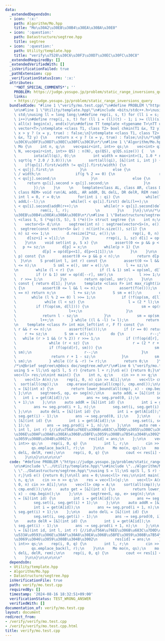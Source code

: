 ```yaml
---
data:
  _extendedDependsOn:
  - icon: ':x:'
    path: Algorithm/Mo.hpp
    title: "Mo\u30A2\u30EB\u30B4\u30EA\u30BA\u30E0"
  - icon: ':question:'
    path: Datastructure/segtree.hpp
    title: segtree
  - icon: ':question:'
    path: Utility/template.hpp
    title: "verify\u7528\u30C6\u30F3\u30D7\u30EC\u30FC\u30C8"
  _extendedRequiredBy: []
  _extendedVerifiedWith: []
  _isVerificationFailed: true
  _pathExtension: cpp
  _verificationStatusIcon: ':x:'
  attributes:
    '*NOT_SPECIAL_COMMENTS*': ''
    PROBLEM: https://judge.yosupo.jp/problem/static_range_inversions_query
    links:
    - https://judge.yosupo.jp/problem/static_range_inversions_query
  bundledCode: "#line 1 \"verify/mo.test.cpp\"\n#define PROBLEM \"https://judge.yosupo.jp/problem/static_range_inversions_query\"\
    \n\n#line 1 \"Utility/template.hpp\"\n#include <bits/stdc++.h>\nusing namespace\
    \ std;\nusing ll = long long;\n#define rep(i, s, t) for (ll i = s; i < (ll)(t);\
    \ i++)\n#define rrep(i, s, t) for (ll i = (ll)(t) - 1; i >= (ll)(s); i--)\n#define\
    \ all(x) begin(x), end(x)\n\n#define TT template <typename T>\nTT using vec =\
    \ vector<T>;\ntemplate <class T1, class T2> bool chmin(T1 &x, T2 y) {\n    return\
    \ x > y ? (x = y, true) : false;\n}\ntemplate <class T1, class T2> bool chmax(T1\
    \ &x, T2 y) {\n    return x < y ? (x = y, true) : false;\n}\n/*\n@brief verify\u7528\
    \u30C6\u30F3\u30D7\u30EC\u30FC\u30C8\n*/\n#line 1 \"Algorithm/Mo.hpp\"\n\nstruct\
    \ Mo {\n    int n, q;\n    vec<pair<int, int>> qs;\n    vec<int> qi;\n    Mo(int\
    \ N, vec<pair<int, int>> QS) : n(N), qs(QS), q(QS.size()) {   \n        qi = vec<int>(q);\n\
    \        iota(all(qi), 0);\n        int width = max<int>(1, 1.0 * n / max(1.0,\
    \ sqrt(q * 2.0 / 3.0)));\n        sort(all(qi), [&](int i, int j) {\n        \
    \    if(qs[i].first/width != qs[j].first/width) {\n                return qs[i].first\
    \ < qs[j].first;\n            }\n            else {\n                int g = qs[i].first\
    \ / width;\n                if(g % 2 == 0) {\n                    return qs[i].second\
    \ < qs[j].second;\n                }\n                else {\n               \
    \     return qs[i].second > qs[j].second;\n                }\n            }\n\
    \        });\n    }\n    \n    template<class AL, class AR, class DL, class DR,\
    \ class REM> void run(AL addL, AR addR, DL delL, DR delR, REM rem) {\n       \
    \ int l = 0, r = 0;\n        for(int i : qi) {\n            while(l > qs[i].first)\
    \ addL(--l);\n            while(l < qs[i].first) delL(l++);\n            while(r\
    \ < qs[i].second)addR(r++);\n            while(r > qs[i].second)delR(--r);\n \
    \           rem(i, l, r);            \n        }\n    }\n};\n\n/*\n@brief Mo\u30A2\
    \u30EB\u30B4\u30EA\u30BA\u30E0\n*/\n#line 1 \"Datastructure/segtree.hpp\"\ntemplate\
    \ <class S, S (*op)(S, S), S (*e)()> struct segtree {\n    int n;\n    int sz;\n\
    \    vector<S> d;\n\n    segtree(int n) : segtree(vector<S>(n, e())) {}\n\n  \
    \  segtree(const vector<S> &v) : n((int)v.size()), sz(1) {\n        while(sz <\
    \ n) sz <<= 1;\n        d.resize(2*sz, e());\n        rep(i, 0, n) {\n       \
    \     d[sz+i] = v[i];\n        }\n        rrep(i, 1, sz) d[i] = op(d[i<<1], d[i<<1|1]);\n\
    \    }\n\n    void set(int p, S x) {\n        assert(0 <= p && p < n);\n     \
    \   p += sz;\n        d[p] = x;\n        while(p > 1) {\n            p >>= 1;\n\
    \            d[p] = op(d[p<<1], d[p<<1|1]);\n        }\n    }\n\n    S get(int\
    \ p) const {\n        assert(0 <= p && p < n);\n        return d[p + sz];\n  \
    \  }\n\n    S prod(int l, int r) const {\n        assert(0 <= l && l <= r && r\
    \ <= n);\n        S sml = e(), smr = e();\n        l += sz;\n        r += sz;\n\
    \n        while (l < r) {\n            if (l & 1) sml = op(sml, d[l++]);\n   \
    \         if (r & 1) smr = op(d[--r], smr);\n            l >>= 1;\n          \
    \  r >>= 1;\n        }\n        return op(sml, smr);\n    }\n\n    S all_prod()\
    \ const { return d[1]; }\n\n    template <class F> int max_right(int l, F f) const\
    \ {\n        assert(0 <= l && l <= n);\n        assert(f(e()));\n        if (l\
    \ == n) return n;\n        l += sz;\n        S sm = e();\n        do {\n     \
    \       while (l % 2 == 0) l >>= 1;\n            if (!f(op(sm, d[l]))) {\n   \
    \             while (l < sz) {\n                    l = (2 * l);\n           \
    \         if (f(op(sm, d[l]))) {\n                        sm = op(sm, d[l]);\n\
    \                        l++;\n                    }\n                }\n    \
    \            return l - sz;\n            }\n            sm = op(sm, d[l]);\n \
    \           l++;\n        } while ((l & -l) != l);\n        return n;\n    }\n\
    \n    template <class F> int min_left(int r, F f) const {\n        assert(0 <=\
    \ r && r <= n);\n        assert(f(e()));\n        if (r == 0) return 0;\n    \
    \    r += sz;\n        S sm = e();\n        do {\n            r--;\n         \
    \   while (r > 1 && (r % 2)) r >>= 1;\n            if (!f(op(d[r], sm))) {\n \
    \               while (r < sz) {\n                    r = (2 * r + 1);\n     \
    \               if (f(op(d[r], sm))) {\n                        sm = op(d[r],\
    \ sm);\n                        r--;\n                    }\n                }\n\
    \                return r + 1 - sz;\n            }\n            sm = op(d[r],\
    \ sm);\n        } while ((r & -r) != r);\n        return 0;\n    }\n    \n};\n\
    /*\n@brief segtree\n@docs doc/segtree.md\n*/\n#line 6 \"verify/mo.test.cpp\"\n\
    using S = ll;\nS op(S l, S r) {return l + r;}\nS e() {return 0;}\n\nll ans = 0;\n\
    vec<ll> res;\n\nint main() {\n    int n, q;\n    cin >> n >> q;\n    res = vec<ll>(q);\n\
    \    vec<ll> A(n);\n    rep(i, 0, n) cin >> A[i];\n\n    vec<ll> cmp = A;\n  \
    \  sort(all(cmp));\n    cmp.erase(unique(all(cmp)), cmp.end());\n\n    auto get\
    \ = [&](int x) {\n        return lower_bound(all(cmp), x) - cmp.begin();\n   \
    \ };\n\n    segtree<S, op, e> seg(n);\n\n    auto addL = [&](int id) {\n     \
    \   int i = get(A[id]);\n        ans += seg.prod(0, i);\n        seg.set(i, seg.get(i)\
    \ + 1);\n    };\n\n    auto addR = [&](int id) {\n        int i = get(A[id]);\n\
    \        ans += seg.prod(i + 1, n);\n        seg.set(i, seg.get(i) + 1);\n   \
    \ };\n\n    auto delL = [&](int id) {\n        int i = get(A[id]);\n        seg.set(i,\
    \ seg.get(i) - 1);\n        ans -= seg.prod(0, i);\n    };\n\n    auto delR =\
    \ [&](int id) {\n        int i = get(A[id]);\n        seg.set(i, seg.get(i) -\
    \ 1);\n        ans -= seg.prod(i + 1, n);\n    };\n\n    auto rem = [&](int id,\
    \ int l, int r) {//id\u756A\u76EE\u306B\u683C\u7D0D\u3055\u308C\u305F\u533A\u9593\
    \u306E\u30AF\u30A8\u30EA\u306B\u5BFE\u3059\u308B\u7B54\u3048\u3092\u3069\u3046\
    \u3059\u308B\u304B\u3002\n        res[id] = ans;\n    };\n\n    vec<pair<int,\
    \ int>> qs;\n    rep(i, 0, q) {\n        int l, r;\n        cin >> l >> r;\n \
    \       qs.emplace_back(l, r);\n    }\n\n    Mo mo(n, qs);\n    mo.run(addL, addR,\
    \ delL, delR, rem);\n\n    rep(i, 0, q) {\n        cout << res[i] << '\\n';\n\
    \    }\n\n}\n\n\n\n\n"
  code: "#define PROBLEM \"https://judge.yosupo.jp/problem/static_range_inversions_query\"\
    \n\n#include \"../Utility/template.hpp\"\n#include \"../Algorithm/Mo.hpp\"\n#include\
    \ \"../Datastructure/segtree.hpp\"\nusing S = ll;\nS op(S l, S r) {return l +\
    \ r;}\nS e() {return 0;}\n\nll ans = 0;\nvec<ll> res;\n\nint main() {\n    int\
    \ n, q;\n    cin >> n >> q;\n    res = vec<ll>(q);\n    vec<ll> A(n);\n    rep(i,\
    \ 0, n) cin >> A[i];\n\n    vec<ll> cmp = A;\n    sort(all(cmp));\n    cmp.erase(unique(all(cmp)),\
    \ cmp.end());\n\n    auto get = [&](int x) {\n        return lower_bound(all(cmp),\
    \ x) - cmp.begin();\n    };\n\n    segtree<S, op, e> seg(n);\n\n    auto addL\
    \ = [&](int id) {\n        int i = get(A[id]);\n        ans += seg.prod(0, i);\n\
    \        seg.set(i, seg.get(i) + 1);\n    };\n\n    auto addR = [&](int id) {\n\
    \        int i = get(A[id]);\n        ans += seg.prod(i + 1, n);\n        seg.set(i,\
    \ seg.get(i) + 1);\n    };\n\n    auto delL = [&](int id) {\n        int i = get(A[id]);\n\
    \        seg.set(i, seg.get(i) - 1);\n        ans -= seg.prod(0, i);\n    };\n\
    \n    auto delR = [&](int id) {\n        int i = get(A[id]);\n        seg.set(i,\
    \ seg.get(i) - 1);\n        ans -= seg.prod(i + 1, n);\n    };\n\n    auto rem\
    \ = [&](int id, int l, int r) {//id\u756A\u76EE\u306B\u683C\u7D0D\u3055\u308C\u305F\
    \u533A\u9593\u306E\u30AF\u30A8\u30EA\u306B\u5BFE\u3059\u308B\u7B54\u3048\u3092\
    \u3069\u3046\u3059\u308B\u304B\u3002\n        res[id] = ans;\n    };\n\n    vec<pair<int,\
    \ int>> qs;\n    rep(i, 0, q) {\n        int l, r;\n        cin >> l >> r;\n \
    \       qs.emplace_back(l, r);\n    }\n\n    Mo mo(n, qs);\n    mo.run(addL, addR,\
    \ delL, delR, rem);\n\n    rep(i, 0, q) {\n        cout << res[i] << '\\n';\n\
    \    }\n\n}\n\n\n\n\n"
  dependsOn:
  - Utility/template.hpp
  - Algorithm/Mo.hpp
  - Datastructure/segtree.hpp
  isVerificationFile: true
  path: verify/mo.test.cpp
  requiredBy: []
  timestamp: '2024-08-16 18:32:51+09:00'
  verificationStatus: TEST_WRONG_ANSWER
  verifiedWith: []
documentation_of: verify/mo.test.cpp
layout: document
redirect_from:
- /verify/verify/mo.test.cpp
- /verify/verify/mo.test.cpp.html
title: verify/mo.test.cpp
---
```

